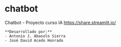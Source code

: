 # chatbot
Chatbot - Proyecto curso IA 
https://share.streamlit.io/

    **Desarrollado por:**
    - Antonio J. Abasolo Sierra
    - José David Acedo Honrado
